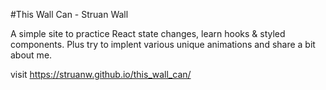 #This Wall Can  - Struan Wall

A simple site to practice React state changes, learn hooks & styled components. Plus try to implent various unique animations and share a bit about me.

visit https://struanw.github.io/this_wall_can/





